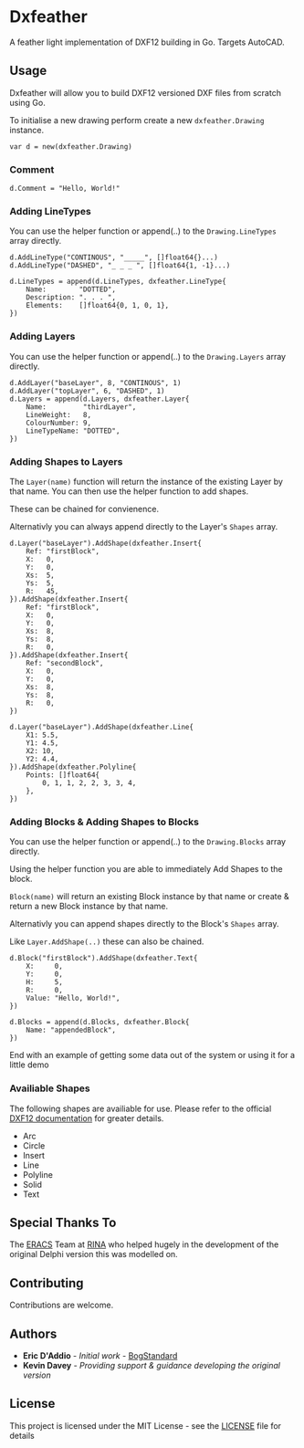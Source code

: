 # Dxfeather

A feather light implementation of DXF12 building in Go. Targets AutoCAD. 

## Usage

Dxfeather will allow you to build DXF12 versioned DXF files from scratch using Go.

To initialise a new drawing perform create a new `dxfeather.Drawing` instance.

```
var d = new(dxfeather.Drawing)
```

### Comment

```
d.Comment = "Hello, World!"
```

### Adding LineTypes

You can use the helper function or append(..) to the `Drawing.LineTypes` array directly.

```
d.AddLineType("CONTINOUS", "_____", []float64{}...)
d.AddLineType("DASHED", "_ _ _ ", []float64{1, -1}...)

d.LineTypes = append(d.LineTypes, dxfeather.LineType{
    Name:        "DOTTED",
    Description: ". . . ",
    Elements:    []float64{0, 1, 0, 1},
})

```

### Adding Layers

You can use the helper function or append(..) to the `Drawing.Layers` array directly.

```
d.AddLayer("baseLayer", 8, "CONTINOUS", 1)
d.AddLayer("topLayer", 6, "DASHED", 1)
d.Layers = append(d.Layers, dxfeather.Layer{
    Name:         "thirdLayer",
    LineWeight:   8,
    ColourNumber: 9,
    LineTypeName: "DOTTED",
})
```

### Adding Shapes to Layers

The `Layer(name)` function will return the instance of the existing Layer by that name. You can then use the helper function to add shapes. 

These can be chained for convienence.

Alternativly you can always append directly to the Layer's `Shapes` array.

```
d.Layer("baseLayer").AddShape(dxfeather.Insert{
    Ref: "firstBlock",
    X:   0,
    Y:   0,
    Xs:  5,
    Ys:  5,
    R:   45,
}).AddShape(dxfeather.Insert{
    Ref: "firstBlock",
    X:   0,
    Y:   0,
    Xs:  8,
    Ys:  8,
    R:   0,
}).AddShape(dxfeather.Insert{
    Ref: "secondBlock",
    X:   0,
    Y:   0,
    Xs:  8,
    Ys:  8,
    R:   0,
})

d.Layer("baseLayer").AddShape(dxfeather.Line{
    X1: 5.5,
    Y1: 4.5,
    X2: 10,
    Y2: 4.4,
}).AddShape(dxfeather.Polyline{
    Points: []float64{
        0, 1, 1, 2, 2, 3, 3, 4,
    },
})
```


### Adding Blocks & Adding Shapes to Blocks

You can use the helper function or append(..) to the `Drawing.Blocks` array directly.

Using the helper function you are able to immediately Add Shapes to the block.

`Block(name)` will return an existing Block instance by that name or create & return a new Block instance by that name.

Alternativly you can append shapes directly to the Block's `Shapes` array.

Like `Layer.AddShape(..)` these can also be chained.

```
d.Block("firstBlock").AddShape(dxfeather.Text{
    X:     0,
    Y:     0,
    H:     5,
    R:     0,
    Value: "Hello, World!",
})

d.Blocks = append(d.Blocks, dxfeather.Block{
    Name: "appendedBlock",
})

```

End with an example of getting some data out of the system or using it for a little demo

### Availiable Shapes

The following shapes are availiable for use. Please refer to the official [DXF12 documentation](https://www.autodesk.com/techpubs/autocad/dxf/reference/) for greater details.

- Arc
- Circle
- Insert
- Line
- Polyline
- Solid
- Text


## Special Thanks To

The [ERACS](https://www.eracs.co.uk) Team at [RINA](https://www.rina.org/en/) who helped hugely in the development of the original Delphi version this was modelled on.

## Contributing

Contributions are welcome.

## Authors

* **Eric D'Addio** - *Initial work* - [BogStandard](https://github.com/bogstandard)
* **Kevin Davey** - *Providing support & guidance developing the original version*

## License

This project is licensed under the MIT License - see the [LICENSE](LICENSE) file for details
